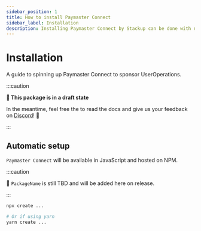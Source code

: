 ```yaml
---
sidebar_position: 1
title: How to install Paymaster Connect
sidebar_label: Installation
description: Installing Paymaster Connect by Stackup can be done with npm. Start sponsoring gasless transactions today!
---
```


# Installation

A guide to spinning up Paymaster Connect to sponsor UserOperations.

:::caution

**🚧 This package is in a draft state**

In the meantime, feel free the to read the docs and give us your feedback on [Discord](https://discord.gg/FpXmvKrNed)! 💬

:::

## Automatic setup

`Paymaster Connect` will be available in JavaScript and hosted on NPM.

:::caution

🚧 `PackageName` is still TBD and will be added here on release.

:::

```bash
npx create ...

# Or if using yarn
yarn create ...
```
